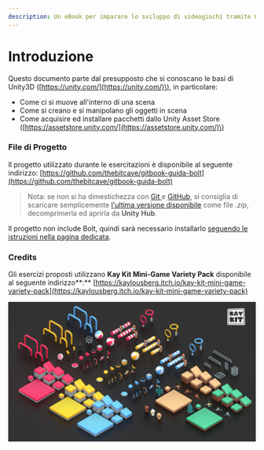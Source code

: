 ```yaml
---
description: Un eBook per imparare lo sviluppo di videogiochi tramite Unity e Bolt.
---
```


# Introduzione

Questo documento parte dal presupposto che si conoscano le basi di Unity3D \([https://unity.com/](https://unity.com/)\), in particolare:

* Come ci si muove all'interno di una scena
* Come si creano e si manipolano gli oggetti in scena
* Come acquisire ed installare pacchetti dallo Unity Asset Store \([https://assetstore.unity.com/](https://assetstore.unity.com/)\)

### File di Progetto

Il progetto utilizzato durante le esercitazioni è disponibile al seguente indirizzo: [https://github.com/thebitcave/gitbook-guida-bolt](https://github.com/thebitcave/gitbook-guida-bolt)

> Nota: se non si ha dimestichezza con [Git ](https://git-scm.com/)e [GitHub](https://github.com/), si consiglia di scaricare semplicemente [l'ultima versione disponibile](https://github.com/thebitcave/gitbook-guida-bolt/releases) come file _.zip_, decomprimerla ed aprirla da **Unity Hub**.

Il progetto non include Bolt, quindi sarà necessario installarlo [seguendo le istruzioni nella pagina dedicata](installare-bolt.md).

### Credits

Gli esercizi proposti utilizzano **Kay Kit  Mini-Game Variety Pack** disponibile al seguente indirizzo**:** [https://kaylousberg.itch.io/kay-kit-mini-game-variety-pack](https://kaylousberg.itch.io/kay-kit-mini-game-variety-pack)

![](.gitbook/assets/overview.png)



